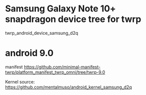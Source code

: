 # Samsung Galaxy Note 10+ snapdragon device tree for twrp
twrp_android_device_samsung_d2q

# android 9.0
manifest
https://github.com/minimal-manifest-twrp/platform_manifest_twrp_omni/tree/twrp-9.0

Kernel source:
https://github.com/mentalmuso/android_kernel_samsung_d2q
